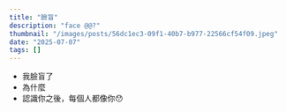 ```yaml
---
title: "臉盲"
description: "face @@?"
thumbnail: "/images/posts/56dc1ec3-09f1-40b7-b977-22566cf54f09.jpeg"
date: "2025-07-07"
tags: []
---
```

- 我臉盲了
- 為什麼
- 認識你之後，每個人都像你😯
